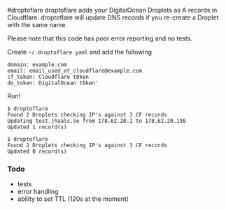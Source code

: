 #droptoflare
droptoflare adds your DigitalOcean Droplets as A records in Cloudflare.
droptoflare will update DNS records if you re-create a Droplet with the same name.

Please note that this code has poor error reporting and no tests.

Create `~/.droptoflare.yaml` and add the following

    domain: example.com
    email: email_used_at_cloudflare@example.com
    cf_token: Cloudflare t0ken
    do_token: DigitalOcean t0ken'

Run!

    $ droptoflare
    Found 2 Droplets checking IP's against 3 CF records
    Updating test.jhaals.se from 178.62.20.1 to 178.62.20.198
    Updated 1 record(s)

    $ droptoflare
    Found 2 Droplets checking IP's against 3 CF records
    Updated 0 record(s)

### Todo
- tests
- error handling
- ability to set TTL (120s at the moment)